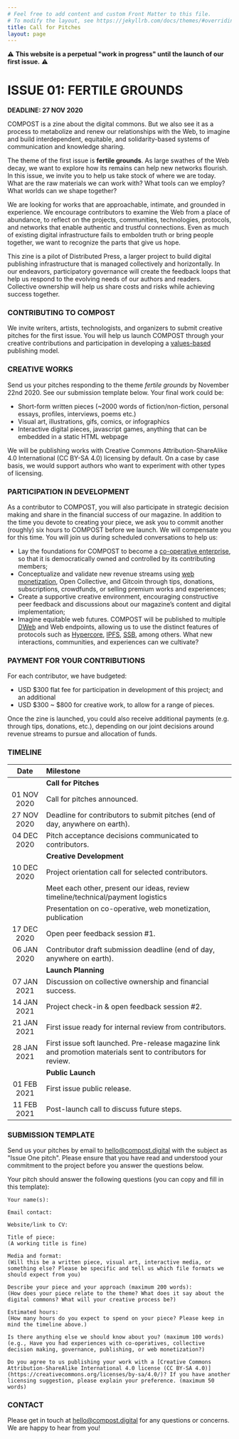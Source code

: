 ```yaml
---
# Feel free to add content and custom Front Matter to this file.
# To modify the layout, see https://jekyllrb.com/docs/themes/#overriding-theme-defaults
title: Call for Pitches
layout: page
---
```


⚠️ **This website is a perpetual "work in progress" until the launch of our first issue.** ⚠️

# ISSUE 01: FERTILE GROUNDS

**DEADLINE: 27 NOV 2020**

COMPOST is a zine about the digital commons. But we also see it as a process to metabolize and renew our relationships with the Web, to imagine and build interdependent, equitable, and solidarity-based systems of communication and knowledge sharing.

The theme of the first issue is **fertile grounds**. As large swathes of the Web decay, we want to explore how its remains can help new networks flourish. In this issue, we invite you to help us take stock of where we are today. What are the raw materials we can work with? What tools can we employ? What worlds can we shape together?

We are looking for works that are approachable, intimate, and grounded in experience. We encourage contributors to examine the Web from a place of abundance, to reflect on the projects, communities, technologies, protocols, and networks that enable authentic and trustful connections. Even as much of existing digital infrastructure fails to embolden truth or bring people together, we want to recognize the parts that give us hope.

This zine is a pilot of Distributed Press, a larger project to build digital publishing infrastructure that is managed collectively and horizontally. In our endeavors, participatory governance will create the feedback loops that help us respond to the evolving needs of our authors and readers. Collective ownership will help us share costs and risks while achieving success together.

### CONTRIBUTING TO COMPOST

We invite writers, artists, technologists, and organizers to submit creative pitches for the first issue. You will help us launch COMPOST through your creative contributions and participation in developing a [values-based](https://distributed.press/values/) publishing model.

### CREATIVE WORKS

Send us your pitches responding to the theme _fertile grounds_ by November 22nd 2020. See our submission template below. Your final work could be:

- Short-form written pieces (~2000 words of fiction/non-fiction, personal essays, profiles, interviews, poems etc.)
- Visual art, illustrations, gifs, comics, or infographics
- Interactive digital pieces, javascript games, anything that can be embedded in a static HTML webpage

We will be publishing works with Creative Commons Attribution-ShareAlike 4.0 International (CC BY-SA 4.0) licensing by default. On a case by case basis, we would support authors who want to experiment with other types of licensing.

### PARTICIPATION IN DEVELOPMENT

As a contributor to COMPOST, you will also participate in strategic decision making and share in the financial success of our magazine. In addition to the time you devote to creating your piece, we ask you to commit another (roughly) six hours to COMPOST before we launch. We will compensate you for this time. You will join us during scheduled conversations to help us:

- Lay the foundations for COMPOST to become a [co-operative enterprise](https://www.ica.coop/en/cooperatives/what-is-a-cooperative), so that it is democratically owned and controlled by its contributing members;
- Conceptualize and validate new revenue streams using [web monetization](https://webmonetization.org/), Open Collective, and Gitcoin through tips, donations, subscriptions, crowdfunds, or selling premium works and experiences;
- Create a supportive creative environment, encouraging constructive peer feedback and discussions about our magazine’s content and digital implementation;
- Imagine equitable web futures. COMPOST will be published to multiple [DWeb](https://breakermag.com/the-decentralized-web-explained-in-words-you-can-understand/) and Web endpoints, allowing us to use the distinct features of protocols such as [Hypercore](https://hypercore-protocol.org), [IPFS](https://ipfs.io), [SSB](https://scuttlebutt.nz/), among others. What new interactions, communities, and experiences can we cultivate?

### PAYMENT FOR YOUR CONTRIBUTIONS

For each contributor, we have budgeted:

- USD \$300 flat fee for participation in development of this project; and an additional
- USD $300 ~ $800 for creative work, to allow for a range of pieces.

Once the zine is launched, you could also receive additional payments (e.g. through tips, donations, etc.), depending on our joint decisions around revenue streams to pursue and allocation of funds.

### TIMELINE

|    Date     | Milestone                                                                                                     |
| :---------: | :------------------------------------------------------------------------------------------------------------ |
|             | **Call for Pitches**                                                                                          |
| 01 NOV 2020 | Call for pitches announced.                                                                                   |
| 27 NOV 2020 | Deadline for contributors to submit pitches (end of day, anywhere on earth).                                  |
| 04 DEC 2020 | Pitch acceptance decisions communicated to contributors.                                                      |
|             | **Creative Development**                                                                                      |
| 10 DEC 2020 | Project orientation call for selected contributors.                                                           |
|             | Meet each other, present our ideas, review timeline/technical/payment logistics                               |
|             | Presentation on co-operative, web monetization, publication                                                   |
| 17 DEC 2020 | Open peer feedback session #1.                                                                                |
| 06 JAN 2020 | Contributor draft submission deadline (end of day, anywhere on earth).                                        |
|             | **Launch Planning**                                                                                           |
| 07 JAN 2021 | Discussion on collective ownership and financial success.                                                     |
| 14 JAN 2021 | Project check-in & open feedback session #2.                                                                  |
| 21 JAN 2021 | First issue ready for internal review from contributors.                                                      |
| 28 JAN 2021 | First issue soft launched. Pre-release magazine link and promotion materials sent to contributors for review. |
|             | **Public Launch**                                                                                             |
| 01 FEB 2021 | First issue public release.                                                                                   |
| 11 FEB 2021 | Post-launch call to discuss future steps.                                                                     |

### SUBMISSION TEMPLATE

Send us your pitches by email to [hello@compost.digital](mailto:hello@compost.digital) with the subject as "Issue One pitch". Please ensure that you have read and understood your commitment to the project before you answer the questions below.

Your pitch should answer the following questions (you can copy and fill in this template):

```
Your name(s):

Email contact:

Website/link to CV:

Title of piece:
(A working title is fine)

Media and format:
(Will this be a written piece, visual art, interactive media, or something else? Please be specific and tell us which file formats we should expect from you)

Describe your piece and your approach (maximum 200 words):
(How does your piece relate to the theme? What does it say about the digital commons? What will your creative process be?)

Estimated hours:
(How many hours do you expect to spend on your piece? Please keep in mind the timeline above.)

Is there anything else we should know about you? (maximum 100 words)
(e.g., Have you had experiences with co-operatives, collective decision making, governance, publishing, or web monetization?)

Do you agree to us publishing your work with a [Creative Commons Attribution-ShareAlike International 4.0 license (CC BY-SA 4.0)](https://creativecommons.org/licenses/by-sa/4.0/)? If you have another licensing suggestion, please explain your preference. (maximum 50 words)
```

### CONTACT

Please get in touch at [hello@compost.digital](mailto:hello@compost.digital) for any questions or concerns. We are happy to hear from you!
